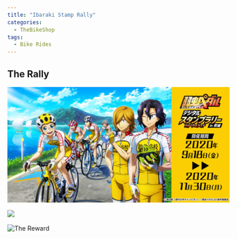 ```yaml
---
title: "Ibaraki Stamp Rally"
categories:
  - TheBikeShop
tags:
  - Bike Rides
---
```


## The Rally

![](/assets/images/ibaraki/IMG_0006.JPG)

![](https://github.com/etrdesign/etrdesign.github.io/issues/1#issue-824518897)

![The Reward](https://user-images.githubusercontent.com/63577744/110322324-4fd78800-8056-11eb-9ad0-10f66d7f4ae9.jpeg)
